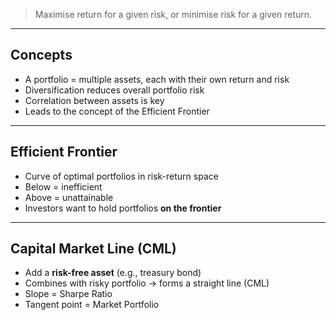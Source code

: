 
> Maximise return for a given risk, or minimise risk for a given return.

---

## Concepts

- A portfolio = multiple assets, each with their own return and risk
- Diversification reduces overall portfolio risk
- Correlation between assets is key
- Leads to the concept of the Efficient Frontier
---

## Efficient Frontier

- Curve of optimal portfolios in risk-return space
- Below = inefficient
- Above = unattainable
- Investors want to hold portfolios **on the frontier**

---

## Capital Market Line (CML)

- Add a **risk-free asset** (e.g., treasury bond)
- Combines with risky portfolio → forms a straight line (CML)
- Slope = Sharpe Ratio
- Tangent point = Market Portfolio
